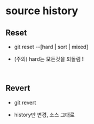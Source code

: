 # source history

## Reset
- git reset --[hard | sort | mixed]
* (주의) hard는 모든것을 되돌림 !
<pre><code>
</code></pre>

## Revert
- git revert 
* history만 변경, 소스 그대로
<pre><code>
</code></pre>
